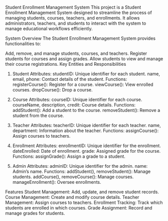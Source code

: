Student Enrollment Management System
This project is a Student Enrollment Management System designed to streamline the process of managing students, courses, teachers, and enrollments. It allows administrators, teachers, and students to interact with the system to manage educational workflows efficiently.

System Overview
The Student Enrollment Management System provides functionalities to:

Add, remove, and manage students, courses, and teachers.
Register students for courses and assign grades.
Allow students to view and manage their course registrations.
Key Entities and Responsibilities

1. Student
Attributes:
studentID: Unique identifier for each student.
name, email, phone: Contact details of the student.
Functions:
registerCourse(): Register for a course.
viewCourse(): View enrolled courses.
dropCourse(): Drop a course.

2. Course
Attributes:
courseID: Unique identifier for each course.
courseName, description, credit: Course details.
Functions:
addStudent(): Add a student to the course.
removeStudent(): Remove a student from the course.

3. Teacher
Attributes:
teacherID: Unique identifier for each teacher.
name, department: Information about the teacher.
Functions:
assignCourse(): Assign courses to teachers.

4. Enrollment
Attributes:
enrollmentID: Unique identifier for the enrollment.
dateEnrolled: Date of enrollment.
grade: Assigned grade for the course.
Functions:
assignGrade(): Assign a grade to a student.

5. Admin
Attributes:
adminID: Unique identifier for the admin.
name: Admin’s name.
Functions:
addStudent(), removeStudent(): Manage students.
addCourse(), removeCourse(): Manage courses.
manageEnrollment(): Oversee enrollments.


Features
Student Management: Add, update, and remove student records.
Course Management: Create and modify course details.
Teacher Management: Assign courses to teachers.
Enrollment Tracking: Track which students are enrolled in which courses.
Grade Assignment: Record and manage grades for students.